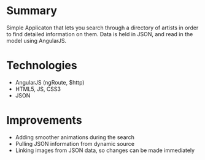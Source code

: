 # Summary
Simple Applicaton that lets you search through a directory of artists in order to find detailed information on them. Data is held in JSON, and read in the model using AngularJS.

# Technologies
* AngularJS (ngRoute, $http)
* HTML5, JS, CSS3
* JSON

# Improvements
* Adding smoother animations during the search
* Pulling JSON information from dynamic source
* Linking images from JSON data, so changes can be made immediately